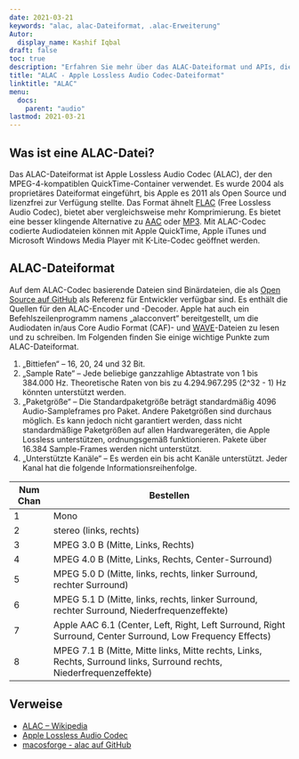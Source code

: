 ```yaml
---
date: 2021-03-21
keywords: "alac, alac-Dateiformat, .alac-Erweiterung"
Autor:
  display_name: Kashif Iqbal
draft: false
toc: true
description: "Erfahren Sie mehr über das ALAC-Dateiformat und APIs, die ALAC-Dateien erstellen und öffnen können."
title: "ALAC - Apple Lossless Audio Codec-Dateiformat"
linktitle: "ALAC"
menu:
  docs:
    parent: "audio"
lastmod: 2021-03-21
---
```


## Was ist eine ALAC-Datei? ##

Das ALAC-Dateiformat ist Apple Lossless Audio Codec (ALAC), der den MPEG-4-kompatiblen QuickTime-Container verwendet. Es wurde 2004 als proprietäres Dateiformat eingeführt, bis Apple es 2011 als Open Source und lizenzfrei zur Verfügung stellte. Das Format ähnelt [FLAC](/de/audio/flac/) (Free Lossless Audio Codec), bietet aber vergleichsweise mehr Komprimierung. Es bietet eine besser klingende Alternative zu [AAC](/de/audio/aac/) oder [MP3](/de/audio/mp3/). Mit ALAC-Codec codierte Audiodateien können mit Apple QuickTime, Apple iTunes und Microsoft Windows Media Player mit K-Lite-Codec geöffnet werden.

## ALAC-Dateiformat

Auf dem ALAC-Codec basierende Dateien sind Binärdateien, die als [Open Source auf GitHub](https://github.com/macosforge/alac) als Referenz für Entwickler verfügbar sind. Es enthält die Quellen für den ALAC-Encoder und -Decoder. Apple hat auch ein Befehlszeilenprogramm namens „alacconvert“ bereitgestellt, um die Audiodaten in/aus Core Audio Format (CAF)- und [WAVE](/de/audio/wav/)-Dateien zu lesen und zu schreiben. Im Folgenden finden Sie einige wichtige Punkte zum ALAC-Dateiformat.

1. „Bittiefen“ – 16, 20, 24 und 32 Bit.
1. „Sample Rate“ – Jede beliebige ganzzahlige Abtastrate von 1 bis 384.000 Hz. Theoretische Raten von bis zu 4.294.967.295 (2^32 - 1) Hz könnten unterstützt werden.
1. „Paketgröße“ – Die Standardpaketgröße beträgt standardmäßig 4096 Audio-Sampleframes pro Paket. Andere Paketgrößen sind durchaus möglich. Es kann jedoch nicht garantiert werden, dass nicht standardmäßige Paketgrößen auf allen Hardwaregeräten, die Apple Lossless unterstützen, ordnungsgemäß funktionieren. Pakete über 16.384 Sample-Frames werden nicht unterstützt.
1. „Unterstützte Kanäle“ – Es werden ein bis acht Kanäle unterstützt. Jeder Kanal hat die folgende Informationsreihenfolge.

|Num Chan| Bestellen|
|---|---|
|1 |Mono|
|2 |stereo (links, rechts)|
|3 |MPEG 3.0 B (Mitte, Links, Rechts)|
|4 |MPEG 4.0 B (Mitte, Links, Rechts, Center-Surround)|
|5 |MPEG 5.0 D (Mitte, links, rechts, linker Surround, rechter Surround)|
|6 |MPEG 5.1 D (Mitte, links, rechts, linker Surround, rechter Surround, Niederfrequenzeffekte)|
|7 |Apple AAC 6.1 (Center, Left, Right, Left Surround, Right Surround, Center Surround, Low Frequency Effects)|
|8 |MPEG 7.1 B (Mitte, Mitte links, Mitte rechts, Links, Rechts, Surround links, Surround rechts, Niederfrequenzeffekte)|

## Verweise

* [ALAC – Wikipedia](https://en.wikipedia.org/wiki/Apple_Lossless)
* [Apple Lossless Audio Codec](https://macosforge.github.io/alac/)
* [macosforge - alac auf GitHub](https://github.com/macosforge/alac)

